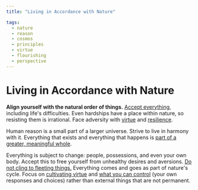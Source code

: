 ```yaml
---
title: "Living in Accordance with Nature"

tags:
  - nature
  - reason
  - cosmos
  - principles
  - virtue
  - flourishing
  - perspective
---
```


# Living in Accordance with Nature

**Align yourself with the natural order of things.** [Accept
everything](love-fate.md), including life's difficulties. Even hardships have a
place within nature, so resisting them is irrational. Face adversity with
[virtue](cardinal-virtues.md) and [resilience](emotional-resilience.md).

Human reason is a small part of a larger universe. Strive to live in harmony
with it. Everything that exists and everything that happens is [part of a
greater, meaningful whole](interconnectedness.md).

Everything is subject to change: people, possessions, and even your own body.
Accept this to free yourself from unhealthy desires and aversions. [Do not cling
to fleeting things.](detachment-externals.md) Everything comes and goes as part
of nature's cycle. Focus on [cultivating virtue](acting-virtue.md) and [what you
can control](dichotomy-control.md#what-is-within-our-control) (your own
responses and choices) rather than external things that are not permanent.

